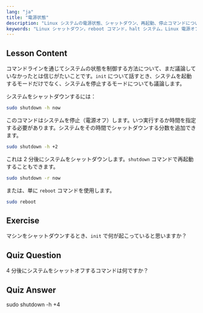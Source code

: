 ```yaml
---
lang: "ja"
title: "電源状態"
description: "Linux システムの電源状態、シャットダウン、再起動、停止コマンドについて学びます。Linux システムを安全に電源オフまたは再起動する方法を理解します。必須コマンドから始めましょう！"
keywords: "Linux シャットダウン，reboot コマンド，halt システム，Linux 電源オフ，Linux コマンド，初心者 Linux, Linux チュートリアル，システム状態"
---
```


## Lesson Content

コマンドラインを通じてシステムの状態を制御する方法について、まだ議論していなかったとは信じがたいことです。`init` について話すとき、システムを起動するモードだけでなく、システムを停止するモードについても議論します。

システムをシャットダウンするには：

```bash
sudo shutdown -h now
```

このコマンドはシステムを停止（電源オフ）します。いつ実行するか時間を指定する必要があります。システムをその時間でシャットダウンする分数を追加できます。

```bash
sudo shutdown -h +2
```

これは 2 分後にシステムをシャットダウンします。`shutdown` コマンドで再起動することもできます。

```bash
sudo shutdown -r now
```

または、単に `reboot` コマンドを使用します。

```bash
sudo reboot
```

## Exercise

マシンをシャットダウンするとき、`init` で何が起こっていると思いますか？

## Quiz Question

4 分後にシステムをシャットオフするコマンドは何ですか？

## Quiz Answer

sudo shutdown -h +4
